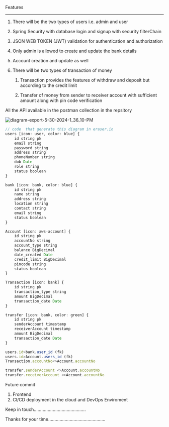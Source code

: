 Features

---

1. There will be the two types of users i.e. admin and user
2. Spring Security with database login and signup with security filterChain
3. JSON WEB TOKEN (JWT) validation for authentication and authorization
4. Only admin is allowed to create and update the bank details
5. Account creation and update as well 
6. There will be two types of transaction of money

      1.  Transaction provides the features of withdraw and deposit but according to the credit limit

      2.  Transfer of money from sender to receiver account with sufficient amount  along with  pin  code verification

All the API available in the postman collection in the repsitory

![diagram-export-5-30-2024-1_36_10-PM](https://github.com/SahadevDahit/Bank-System/assets/81854544/f59586b9-7994-4d84-889a-78b528111a76)

```jsx
// code  that generate this diagram in eraser.io
users [icon: user, color: blue] {
    id string pk
    email string
    password string
    address string
    phoneNumber string
    dob Date
    role string 
    status boolean
}

bank [icon: bank, color: blue] {
    id string pk
    name string
    address string
    location string
    contact string
    email string
    status boolean
}

Account [icon: aws-account] {
    id string pk
    accountNo string
    account_type string
    balance BigDecimal
    date_created Date
    credit_limit BigDecimal
    pincode string
    status boolean
}

Transaction [icon: bank] {
    id string pk
    transaction_type string
    amount BigDecimal
    transaction_date Date
}

transfer [icon: bank, color: green] {
    id string pk
    senderAccount timestamp
    receiverAccount timestamp
    amount BigDecimal
    transaction_date Date
}

users.id>bank.user_id (fk)
users.id>Account.users_id (fk)
Transaction.accountNo<>Account.accountNo

transfer.senderAccount <>Account.accountNo
transfer.receiverAccount <>Account.accountNo
```

Future commit

1. Frontend 
2. CI/CD deployment in the cloud and DevOps Enviroment

Keep in touch…………………………………..

Thanks for your time………………………………………
